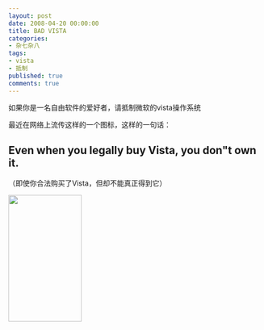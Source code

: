 ```yaml
---
layout: post
date: 2008-04-20 00:00:00
title: BAD VISTA
categories:
- 杂七杂八
tags:
- vista
- 抵制
published: true
comments: true
---
```

<p>如果你是一名自由软件的爱好者，请抵制微软的vista操作系统</p>

<p>最近在网络上流传这样的一个图标，这样的一句话：
<h2 class="title">Even when you legally buy Vista,  you don"t own it.</h2>
（即使你合法购买了Vista，但却不能真正得到它）</p>

<p><a href="http://badvista.fsf.org/" target="_blank"><img class="alignnone size-medium wp-image-148" title="badvista_no_littering" src="{{site.url}}/media/2008/04/badvista_no_littering.png" alt="" width="145" height="251" /></a></p>
